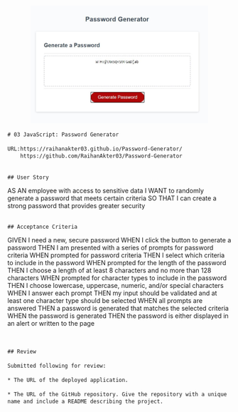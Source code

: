 <div align="center">
    <img src="/ScreenShot.jpg" width="400px"</img> 
</div>

```
# 03 JavaScript: Password Generator

URL:https://raihanakter03.github.io/Password-Generator/
    https://github.com/RaihanAkter03/Password-Generator


## User Story

```
AS AN employee with access to sensitive data
I WANT to randomly generate a password that meets certain criteria
SO THAT I can create a strong password that provides greater security
```

## Acceptance Criteria

```
GIVEN I need a new, secure password
WHEN I click the button to generate a password
THEN I am presented with a series of prompts for password criteria
WHEN prompted for password criteria
THEN I select which criteria to include in the password
WHEN prompted for the length of the password
THEN I choose a length of at least 8 characters and no more than 128 characters
WHEN prompted for character types to include in the password
THEN I choose lowercase, uppercase, numeric, and/or special characters
WHEN I answer each prompt
THEN my input should be validated and at least one character type should be selected
WHEN all prompts are answered
THEN a password is generated that matches the selected criteria
WHEN the password is generated
THEN the password is either displayed in an alert or written to the page
```


## Review

Submitted following for review:

* The URL of the deployed application.

* The URL of the GitHub repository. Give the repository with a unique name and include a README describing the project.
